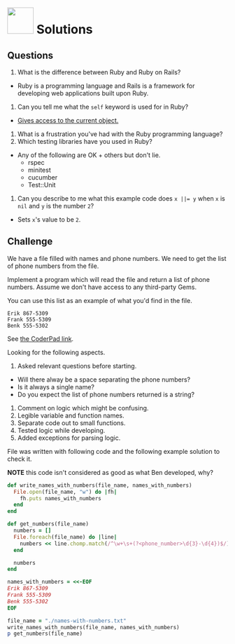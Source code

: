 # <img src="https://cloud.githubusercontent.com/assets/7833470/10423298/ea833a68-7079-11e5-84f8-0a925ab96893.png" width="60">  Solutions

## Questions

1. What is the difference between Ruby and Ruby on Rails?
  * Ruby is a programming language and Rails is a framework for developing web applications built upon Ruby.
1. Can you tell me what the `self` keyword is used for in Ruby?
  * <a href="http://www.jimmycuadra.com/posts/self-in-ruby/" target="_blank">Gives access to the current object.</a>
1. What is a frustration you've had with the Ruby programming language?
1. Which testing libraries have you used in Ruby?
  * Any of the following are OK + others but don't lie.
    * rspec
    * minitest
    * cucumber
    * Test::Unit
1. Can you describe to me what this example code does `x ||= y` when `x` is `nil` and `y` is the number `2`?
  * Sets `x`'s value to be `2`.

## Challenge

We have a file filled with names and phone numbers. We need to get the list of phone numbers from the file.

Implement a program which will read the file and return a list of phone numbers. Assume we don't have access to any third-party Gems.

You can use this list as an example of what you'd find in the file.

```
Erik 867-5309
Frank 555-5309
Benk 555-5302
```

See <a href="https://coderpad.io/W4KP4FKT" target="_blank">the CoderPad link</a>.

Looking for the following aspects.

1. Asked relevant questions before starting.
  * Will there alway be a space separating the phone numbers?
  * Is it always a single name?
  * Do you expect the list of phone numbers returned is a string?
1. Comment on logic which might be confusing.
1. Legible variable and function names.
1. Separate code out to small functions.
1. Tested logic while developing.
1. Added exceptions for parsing logic.

File was written with following code and the following example solution to check it.

**NOTE** this code isn't considered as good as what Ben developed, why?

```ruby
def write_names_with_numbers(file_name, names_with_numbers)
  File.open(file_name, "w") do |fh|
    fh.puts names_with_numbers
  end
end

def get_numbers(file_name)
  numbers = []
  File.foreach(file_name) do |line|
    numbers << line.chomp.match(/^\w+\s+(?<phone_number>\d{3}-\d{4})$/)["phone_number"]
  end

  numbers
end

names_with_numbers = <<-EOF
Erik 867-5309
Frank 555-5309
Benk 555-5302
EOF

file_name = "./names-with-numbers.txt"
write_names_with_numbers(file_name, names_with_numbers)
p get_numbers(file_name)
```
